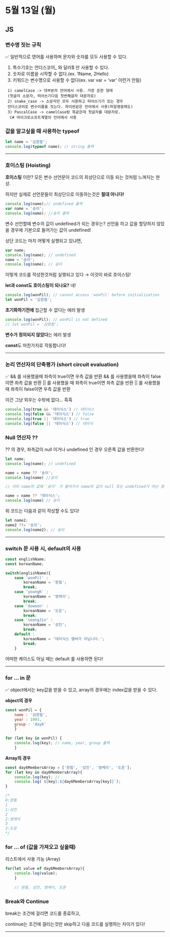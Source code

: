 # 5월 13일 (월)

## JS

### 변수명 짓는 규칙

<aside>
✅ 일반적으로 영어를 사용하며 문자와 숫자를 모두 사용할 수 있다.

1. 특수기호는 언더스코어_ 와 달러$ 만 사용할 수 있다.
2. 숫자로 이름을 시작할 수 없다.(ex. 1Name, 2Hello)
3. 키워드는 변수명으로 사용할 수 없다(ex. var var = ‘var’ 이런거 안됨)
</aside>

```
 1) camelCase -> 대부분의 언어에서 사용. 가장 흔한 형태 
 (첫글자 소문자, 띄어쓰기다음 첫번째글자 대문자로)
 2) snake_case -> 소문자만 모두 사용하고 띄어쓰기가 있는 경우 
 언더스코어로 변수이름을 짓는다. 파이썬같은 언어에서 사용(파일명쓸때도)
 3) PascalCase -> camelCase랑 똑같은데 첫글자를 대문자로.
  C# 마이크로소프트계열의 언어에서 사용
```

### 값을 알고싶을 때 사용하는 typeof

```jsx
let name = '김원필';
console.log(typeof name); // string 출력 
```

---

### 호이스팅 (Hoisting)

**호이스팅** 이란? 모든 변수 선언문이 코드의 최상단으로 이동 되는 것처럼 느껴지는 현상.

하지만 실제로 선언문들이 최상단으로 이동하는것은 **절대 아니다!**

```jsx
console.log(name);// undefined 출력
var name = '송이';
console.log(name); //송이 출력
```

변수 선언할때 변수의 값이 undefined가 되는 경우는? 선언을 하고 값을 할당하지 않았을 경우에 기본으로 들어가는 값이 undefined!

상단 코드는 마치 어떻게 실행되고 있냐면,

```jsx
var name;
console.log(name); // undefined
name = '송이';
console.log(name); // 송이
```

이렇게 코드를 작성한것처럼 실행되고 있다 → 이것이 바로 호이스팅!

**let과 const도 호이스팅이 되나요?** 네! 

```jsx
console.log(wonPil); // cannot access 'wonPil' before initialization
let wonPil = '김원필';
```

**초기화하기전에** 접근할 수 없다는 에러 발생

```jsx
console.log(wonPil); // wonPil is not defined
// let wonPil = '김원필';
```

**변수가 정의되지 않았다**는 에러 발생

**const**도 마찬가지로 작동합니다! 

---

### 논리 연산자의 단축평가 (short circuit evaluation)

<aside>
✅ && 를 사용했을때 좌측이 true이면 우측 값을 반환
&& 를 사용했을때 좌측이 false이면 좌측 값을 반환
|| 를 사용했을 때 좌측이 true이면 좌측 값을 반환
|| 를 사용했을 때 좌측이 false이면 우측 값을 반환

</aside>

이건 그냥 외우는 수밖에 없다… 흑흑

```jsx
console.log(true && '데이식스') // 데이식스
console.log(false && '데이식스') // false
console.log(true || '데이식스') // true
console.log(false || '데이식스') // 데이식
```

### Null 연산자 ??

?? 의 경우, 좌측값이 null 이거나 undefined 인 경우 오른쪽 값을 반환한다!

```jsx
let name;
console.log(name); // undefined

name = name ?? '송이';
console.log(name) //송이 

// 이미 name의 값에 '송이' 가 들어가서 name의 값이 null 또는 undefined가 아닌 경우는?

name = name ?? '데이식스';
console.log(name) // 송이
```

위 코드는 다음과 같이 작성할 수도 있다!

```jsx
let name2;
name2 ??= '송이';
console.log(name2); // 송이
```

---

### switch 문 사용 시, default의 사용

 

```jsx
const englishName;
const koreanName;

switch(englishName){
	case 'wonPil' :
		koreanName = '원필';
		break;
	case 'youngK' :
		koreanName = '영케이';
		break;
	case 'dowoon' :
		koreanName = '도운';
		break;
	case 'seongJin' : 
		koreanName = '성진';
		break;
	default : 
		koreanName = '데이식스 멤버가 아닙니다.';
		break;
	}

```

어떠한 케이스도 아닐 때는 default 를 사용하면 된다!

---

### for … in 문

<aside>
✅ object에서는 key값을 받을 수 있고, array의 경우에는 index값을 받을 수 있다.

</aside>

**object의 경우**

```jsx
const wonPil = {
	name : '김원필',
	year : 1993,
	group : 'day6'
	}
	
for (let key in wonPil) {
	console.log(key); // name, year, group 출력 
	}
```

**Array의 경우**

```jsx
const day6MembersArray = ['원필', '성진', '영케이', '도운'];
for (let key in day6MembersArray){
    console.log(key); // 
    console.log(`${key}:${day6MembersArray[key]}`);
}

/*
0:원필
1
1:성진
2
2:영케이
3
3:도운
*/ 
```

### for … of (값을 가져오고 싶을때)

리스트에서 사용 가능 (Array)

```jsx
for(let value of day6MembersArray){
	console.log(value);
	}
	
	// 원필, 성진, 영케이, 도운
```

### Break와 Continue

break는 조건에 걸리면 코드를 종료하고,

continue는 조건에 걸리는것만 skip하고 다음 코드를 실행하는 차이가 있다!

---